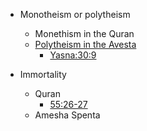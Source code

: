 - Monotheism or polytheism
  - Monethism in the Quran
  - [Polytheism in the Avesta](https://www.researchgate.net/publication/332570001_O_Wise_One_and_You_Other_Ahuras_The_Flawed_Application_of_Monotheism_Towards_Zoroastrianism)
     - [Yasna:30:9](https://lrc.la.utexas.edu/eieol/aveol/40)

- Immortality
  - Quran 
    - [55:26-27](https://quran.com/55:26-27)
  - Amesha Spenta
